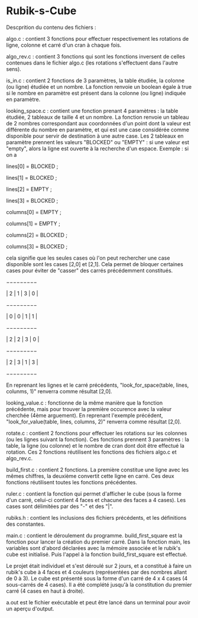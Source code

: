 # Rubik-s-Cube

Descprition du contenu des fichiers :

algo.c : contient 3 fonctions pour effectuer respectivement les rotations de ligne, colonne et carré d'un cran à chaque fois.

algo_rev.c : contient 3 fonctions qui sont les fonctions inversent de celles contenues dans le fichier algo.c (les rotations s'effectuent dans l'autre sens).

is_in.c : contient 2 fonctions de 3 paramètres, la table étudiée, la colonne (ou ligne) étudiée et un nombre. La fonction renvoie un boolean égale à true si le nombre en paramètre est présent dans la colonne (ou ligne) indiquée en paramètre.

looking_space.c : contient une fonction prenant 4 paramètres : la table étudiée, 2 tableaux de taille 4 et un nombre. La fonction renvoie un tableau de 2 nombres correspondant aux coordonnées d'un point dont la valeur est différente du nombre en paramètre, et qui est une case considérée comme disponible pour servir de destination à une autre case. Les 2 tableaux en paramètre prennent les valeurs "BLOCKED" ou "EMPTY" : si une valeur est "empty", alors la ligne est ouverte à la recherche d'un espace.
Exemple : si on a 

lines[0] = BLOCKED ;

lines[1] = BLOCKED ;

lines[2] = EMPTY ;

lines[3] = BLOCKED ;

columns[0] = EMPTY ;

columns[1] = EMPTY ;

columns[2] = BLOCKED ;

columns[3] = BLOCKED ;

cela signifie que les seules cases où l'on peut rechercher une case disponible sont les cases [2,0] et [2,1]. Cela permet de bloquer certaines cases pour éviter de "casser" des carrés précédemment constitués.

−−−−−−−−−

|  2  |  1  |  3  |  0  |

−−−−−−−−−

|  0  |  0  |  1  |  1  |

−−−−−−−−−

|  2  |  2  |  3  |  0  |

−−−−−−−−−

|  2  |  3  |  1  |  3  |

−−−−−−−−−

En reprenant les lignes et le carré précédents, "look_for_space(table, lines, colunms, 1)" renverra comme résultat [2,0].

looking_value.c : fonctionne de la même manière que la fonction précédente, mais pour trouver la première occurence avec la valeur cherchée (4ème arguement). En reprenant l'exemple précédent, "look_for_value(table, lines, columns, 2)" renverra comme résultat [2,0].

rotate.c : contient 2 fonctions pour effectuer les rotations sur les colonnes (ou les lignes suivant la fonction). Ces fonctions prennent 3 paramètres : la table, la ligne (ou colonne) et le nombre de cran dont doit être effectué la rotation. Ces 2 fonctions réutilisent les fonctions des fichiers algo.c et algo_rev.c.

build_first.c : contient 2 fonctions. La première constitue une ligne avec les mêmes chiffres, la deuxième convertit cette ligne en carré. Ces deux fonctions réutilisent toutes les fonctions précédentes.

ruler.c : contient la fonction qui permet d'afficher le cube (sous la forme d'un carré, celui-ci contient 4 faces et chacune des faces a 4 cases). Les cases sont délimitées par des "-" et des "|". 

rubiks.h : contient les inclusions des fichiers précédents, et les définitions des constantes.

main.c : contient le déroulement du programme.
build_first_square est la fonction pour lancer la création du premier carré.
Dans la fonction main, les variables sont d'abord déclarées avec la mémoire associée et le rubik's cube est initialisé. Puis l'appel à la fonction build_first_square est effectué.

Le projet était individuel et s'est déroulé sur 2 jours, et a constitué à faire un rubik's cube à 4 faces et 4 couleurs (représentées par des nombres allant de 0 à 3). Le cube est présenté sous la forme d'un carré de 4 x 4 cases (4 sous-carrés de 4 cases). Il a été complété jusqu'à la constitution du premier carré (4 cases en haut à droite).

a.out est le fichier exécutable et peut être lancé dans un terminal pour avoir un aperçu d'output.
